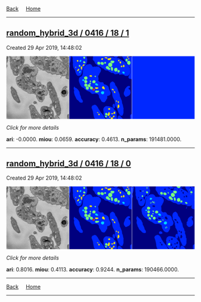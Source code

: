 
[Back](..)&nbsp;&nbsp;&nbsp;&nbsp;&nbsp;[Home](https://leapmanlab.github.io/snapshots)

---

<div class="summary"><a href="1"><h2>random_hybrid_3d / 0416 / 18 / 1</h2></a><p>Created 29 Apr 2019, 14:48:02
</p><a href="1"><img src="1/media/summary.png" align="center"></a><p>
<i>Click for more details</i>
</p></div>

**ari**: -0.0000. **miou**: 0.0659. **accuracy**: 0.4613. **n_params**: 191481.0000. 

---

<div class="summary"><a href="0"><h2>random_hybrid_3d / 0416 / 18 / 0</h2></a><p>Created 29 Apr 2019, 14:48:02
</p><a href="0"><img src="0/media/summary.png" align="center"></a><p>
<i>Click for more details</i>
</p></div>

**ari**: 0.8016. **miou**: 0.4113. **accuracy**: 0.9244. **n_params**: 190466.0000. 

---

[Back](..)&nbsp;&nbsp;&nbsp;&nbsp;&nbsp;[Home](https://leapmanlab.github.io/snapshots)

---
